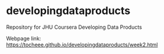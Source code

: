 # developingdataproducts
Repository for JHU Coursera Developing Data Products

Webpage link:
https://tocheee.github.io/developingdataproducts/week2.html

